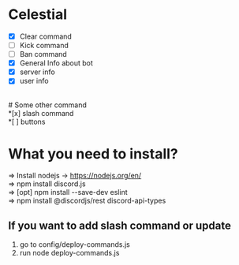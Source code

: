# Celestial
*[x] Clear command <br />
*[ ] Kick command <br />
*[ ] Ban command <br />
*[x] General Info about bot <br />
*[x] server info <br />
*[x] user info <br />
<br />
# Some other command <br />
*[x] slash command <br />
*[ ] buttons <br />

# What you need to install? <br />
=> Install nodejs -> https://nodejs.org/en/ <br />
=> npm install discord.js <br />
=> [opt] npm install --save-dev eslint <br />
=> npm install @discordjs/rest discord-api-types <br />

## If you want to add slash command or update <br />
1) go to config/deploy-commands.js
2) run node deploy-commands.js
